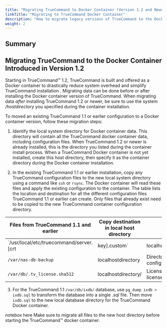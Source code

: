 ```yaml
---
title: "Migrating TrueCommand to Docker Container (Version 1.2 and Newer)"
linkTitle: "Migrating to TrueCommand Docker Container"
description: "How to migrate legacy versions of TrueCommand to the Docker container version introduced in version 1.2"
weight: 2
---
```


## Summary

## Migrating TrueCommand to the Docker Container Introduced in Version 1.2

Starting in TrueCommand™ 1.2, TrueCommand is built and offered as a Docker container to drastically reduce system overhead and simplify TrueCommand installation <LINK to INSTALL article>.
Migrating data can be done before or after installing the Docker container version of TrueCommand. When migrating data *after* installing TrueCommand 1.2 or newer, be sure to use the system */hostdirectory* you specified during the container installation.

To moved an existing TrueCommand 1.1 or earlier configuration to a Docker container version, follow these migration steps:

1. Identify the local system directory for Docker container data. 
   This directory will contain all the TrueCommand docker container data, including configuration files.
   When TrueCommand 1.2 or newer is already installed, this is the directory you listed during the container install process.
   When a TrueCommand Docker container is not yet installed, create this host directory, then specify it as the container directory during the Docker container installation.

2. In the existing TrueCommand 1.1 or earlier installation, copy any TrueCommand configuration files to the new local system directory using a command like `ssh` or `rsync`.
   The Docker container will read these files and apply the existing configuration to the container.
   The table lists the location and destination for all the different configuration files TrueCommand 1.1 or earlier can create.
   Only files that already exist need to be copied to the new TrueCommand container configuration directory.
    
|        Files from TrueCommand 1.1 and earlier          | Copy destination in local host directory | Description                                                       |
|--------------------------------------------------------|------------------------------------------|-------------------------------------------------------------------|
| `/usr/local/etc/truecommand/server.[crt | key].custom` | localhostdirectory/truecommand/          | Custom SSL certificate or key that was imported into TrueCommand. |
| `/var/nas-db-backup`                                   | localhostdirectory                       | Directory tree of NAS configuration backups.                      |
| `/var/db/.tv_license.sha512`                           | localhostdirectory/                      | License and signature for the license.                            |

3. For the TrueCommand 1.1 `/var/db/ixdb/` database, use `pg_dump ixdb > ixdb.sql` to transform the database into a single *.sql* file.
   Then move `ixdb.sql` to the new local database directory for the TrueCommand Docker container.

notebox here
Make sure to migrate all files to the new host directory before starting the TrueCommand™ docker container.
